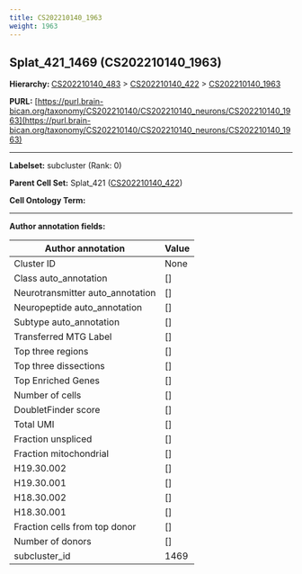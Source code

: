 ```yaml
---
title: CS202210140_1963
weight: 1963
---
```

## Splat_421_1469 (CS202210140_1963)
<b>Hierarchy: </b>
[CS202210140_483](../CS202210140_483) >
[CS202210140_422](../CS202210140_422) >
[CS202210140_1963](../CS202210140_1963)

**PURL:** [https://purl.brain-bican.org/taxonomy/CS202210140/CS202210140_neurons/CS202210140_1963](https://purl.brain-bican.org/taxonomy/CS202210140/CS202210140_neurons/CS202210140_1963)

---


**Labelset:** subcluster (Rank: 0)

**Parent Cell Set:** Splat_421 ([CS202210140_422](../CS202210140_422))



**Cell Ontology Term:** 

[MARKER GENES.]: #


---

[TRANSFERRED ANNOTATIONS.]: #


[AUTHOR ANNOTATION FIELDS.]: #


**Author annotation fields:**

| Author annotation | Value |
|-------------------|-------|
|Cluster ID|None|
|Class auto_annotation|[]|
|Neurotransmitter auto_annotation|[]|
|Neuropeptide auto_annotation|[]|
|Subtype auto_annotation|[]|
|Transferred MTG Label|[]|
|Top three regions|[]|
|Top three dissections|[]|
|Top Enriched Genes|[]|
|Number of cells|[]|
|DoubletFinder score|[]|
|Total UMI|[]|
|Fraction unspliced|[]|
|Fraction mitochondrial|[]|
|H19.30.002|[]|
|H19.30.001|[]|
|H18.30.002|[]|
|H18.30.001|[]|
|Fraction cells from top donor|[]|
|Number of donors|[]|
|subcluster_id|1469|
